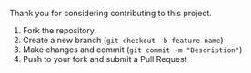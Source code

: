 Thank you for considering contributing to this project.

1. Fork the repository.
2. Create a new branch (`git checkout -b feature-name`)
3. Make changes and commit (`git commit -m "Description"`)
4. Push to your fork and submit a Pull Request
